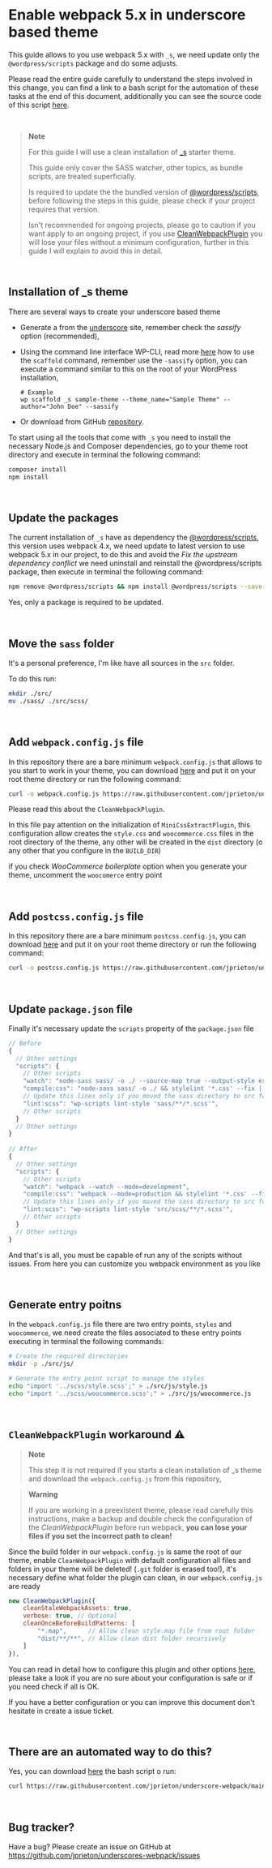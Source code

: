 # Enable webpack 5.x in underscore based theme 

This guide allows to you use webpack 5.x with `_s`, we need update only the `@wordpress/scripts` package and do some adjusts. 

Please read the entire guide carefully to understand the steps involved in this change, you can find a link to a bash script for the automation of these tasks at the end of this document, additionally you can see the source code of this script [here](https://github.com/jprieton/underscore-webpack/blob/main/enable-webpack.sh).

<br>

> **Note**
>  
> For this guide I will use a clean installation of [_s](https://underscores.me/) starter theme.
>
> This guide only cover the SASS watcher, other topics, as bundle scripts, are treated superficially.
>
> Is required to update the the bundled version of [@wordpress/scripts](https://developer.wordpress.org/block-editor/reference-guides/packages/packages-scripts/), before following the steps in this guide, please check if your project requires that version. 
>
> Isn't recommended for ongoing projects, please go to caution if you want apply to an ongoing project, if you use [CleanWebpackPlugin](https://github.com/johnagan/clean-webpack-plugin) you will lose your files without a minimum configuration, further in this guide I will explain to avoid this in detail.

<br>

## Installation of _s theme

There are several ways to create your underscore based theme

- Generate a  from the [underscore](https://underscores.me/) site, remember check the *sassify* option (recommended),

- Using the command line interface WP-CLI, read more [here](https://developer.wordpress.org/cli/commands/scaffold/_s/) how to use the `scaffold` command, remember use the `-sassify` option, you can execute a command similar to this on the root of your WordPress installation,

  ```shell-script
  # Example
  wp scaffold _s sample-theme --theme_name="Sample Theme" --author="John Doe" --sassify
  ```
  
- Or download from GitHub [repository](https://github.com/automattic/_s).

To start using all the tools that come with `_s` you need to install the necessary Node.js and Composer dependencies, go to your theme root directory and execute in terminal the following command:

```bash
composer install
npm install
```

<br>


## Update the packages

The current installation of `_s` have as dependency the [@wordpress/scripts](https://developer.wordpress.org/block-editor/reference-guides/packages/packages-scripts/), this version uses webpack 4.x, we need update to latest version to use webpack 5.x in our project, to do this and avoid the *Fix the upstream dependency conflict* we need uninstall and reinstall the @wordpress/scripts package, then execute in terminal the following command:

```bash
npm remove @wordpress/scripts && npm install @wordpress/scripts --save-dev
```

Yes, only a package is required to be updated.

<br>

## Move the `sass` folder

It's a personal preference, I'm like have all sources in the `src` folder.

To do this run:

```bash
mkdir ./src/
mv ./sass/ ./src/scss/
```

<br>

## Add `webpack.config.js` file

In this repository there are a bare minimum `webpack.config.js` that allows to you start to work in your theme, you can download [here](https://raw.githubusercontent.com/jprieton/underscore-webpack/main/webpack.config.js) and put it on your root theme directory or run the following command:

```bash
curl -o webpack.config.js https://raw.githubusercontent.com/jprieton/underscores-webpack/main/webpack.config.js
```

Please read this about the `CleanWebpackPlugin`.

In this file pay attention on the initialization of `MiniCssExtractPlugin`, this configuration allow creates the `style.css` and `woocommerce.css` files in the root directory of the theme, any other will be created in the `dist` directory (o any other that you configure in the `BUILD_DIR`)

if you check *WooCommerce boilerplate* option when you generate your theme, uncomment the `woocomerce` entry point

<br>

## Add `postcss.config.js` file

In this repository there are a bare minimum `postcss.config.js`, you can download [here](https://raw.githubusercontent.com/jprieton/underscores-webpack/main/postcss.config.js) and put it on your root theme directory or run the following command:

```bash
curl -o postcss.config.js https://raw.githubusercontent.com/jprieton/underscores-webpack/main/postcss.config.js
```

<br>

## Update `package.json` file

Finally it's necessary update the `scripts` property of the `package.json` file

```js
// Before
{
  // Other settings
  "scripts": {
    // Other scripts
    "watch": "node-sass sass/ -o ./ --source-map true --output-style expanded --indent-type tab --indent-width 1 -w",
    "compile:css": "node-sass sass/ -o ./ && stylelint '*.css' --fix || true && stylelint '*.css' --fix",
    // Update this lines only if you moved the sass directory to src folder
 	"lint:scss": "wp-scripts lint-style 'sass/**/*.scss'",
    // Other scripts
  }
  // Other settings
}
    
// After
{
  // Other settings
  "scripts": {
    // Other scripts
    "watch": "webpack --watch --mode=development",
    "compile:css": "webpack --mode=production && stylelint '*.css' --fix || true && stylelint '*.css' --fix",
    // Update this lines only if you moved the sass directory to src folder
    "lint:scss": "wp-scripts lint-style 'src/scss/**/*.scss'",
    // Other scripts
  }
  // Other settings
}
```

And that's is all, you must be capable of run any of the scripts without issues. From here you can customize you webpack environment as you like 

<br>

## Generate entry poitns

In the `webpack.config.js` file there are two entry points, `styles` and `woocommerce`, we need create the files associated to these entry points executing in terminal the following commands:

```bash
# Create the required directories
mkdir -p ./src/js/

# Generate the entry point script to manage the styles
echo "import '../scss/style.scss';" > ./src/js/style.js
echo "import '../scss/woocommerce.scss';" > ./src/js/woocommerce.js
```

<br>

## `CleanWebpackPlugin` workaround :warning:	

> **Note**
> 
> This step it is not required if you starts a clean installation of _s theme and download the `webpack.config.js` from this repository, 


> **Warning**
> 
> If you are working in a preexistent theme, please read carefully this instructions, make a backup and double check the configuration of the *CleanWebpackPlugin* before run webpack, **you can lose your files if you set the incorrect path to clean!**

 Since the build folder in our `webpack.config.js` is same the root of our theme, enable `CleanWebpackPlugin` with default configuration all files and folders in your theme will be deleted! (`.git` folder is erased too!), it's necessary define what folder the plugin can clean, in our `webpack.config.js` are ready 

```js
new CleanWebpackPlugin({
    cleanStaleWebpackAssets: true,
    verbose: true, // Optional
    cleanOnceBeforeBuildPatterns: [
        "*.map",      // Allow clean style.map file from root folder
        "dist/**/**", // Allow clean dist folder recursively
    ]
}),
```

You can read in detail how to configure this plugin and other options [here](https://github.com/johnagan/clean-webpack-plugin), please take a look if you are no sure about your configuration is safe or if you need check if all is OK.

If you have a better configuration or you can improve this document don't hesitate in create a issue ticket.

<br>

## There are an automated way to do this?

Yes, you can download [here](https://raw.githubusercontent.com/jprieton/underscore-webpack/main/enable-webpack.sh) the bash script o run:

```bash
curl https://raw.githubusercontent.com/jprieton/underscore-webpack/main/enable-webpack.sh | bash
```

<br>

## Bug tracker?

Have a bug? Please create an issue on GitHub at https://github.com/jprieton/underscores-webpack/issues
